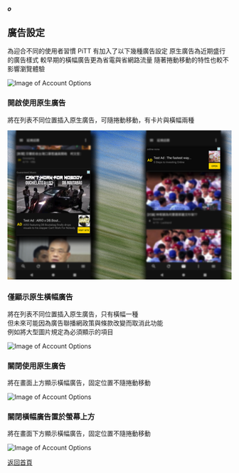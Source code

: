 ##### o
## 廣告設定

為迎合不同的使用者習慣
PiTT 有加入了以下幾種廣告設定
原生廣告為近期盛行的廣告樣式
較早期的橫幅廣告更為省電與省網路流量
隨著捲動移動的特性也較不影響瀏覽體驗

![Image of Account Options](../v1/images/ad_settings.png) 


### 開啟使用原生廣告

將在列表不同位置插入原生廣告，可隨捲動移動，有卡片與橫幅兩種

![Image of Account Options](../v1/images/ad_native.png) 

### 僅顯示原生橫幅廣告

將在列表不同位置插入原生廣告，只有橫幅一種  
但未來可能因為廣告聯播網政策與條款改變而取消此功能  
例如將大型圖片規定為必須顯示的項目

![Image of Account Options](../v1/images/ad_native_banner.png) 

### 關閉使用原生廣告

將在畫面上方顯示橫幅廣告，固定位置不隨捲動移動

![Image of Account Options](../v1/images/ad_banner_top.png) 

### 關閉橫幅廣告置於螢幕上方

將在畫面下方顯示橫幅廣告，固定位置不隨捲動移動

![Image of Account Options](../v1/images/ad_banner_bottom.png) 

  
[返回首頁](https://kimieno.github.io/android.pitt) 